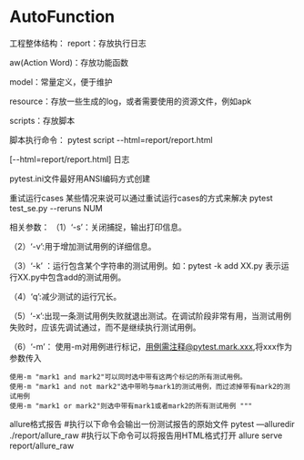 # AutoFunction
工程整体结构：
report：存放执行日志

aw(Action Word)：存放功能函数

model：常量定义，便于维护

resource：存放一些生成的log，或者需要使用的资源文件，例如apk

scripts：存放脚本



脚本执行命令：
pytest script --html=report/report.html

[--html=report/report.html]  日志

pytest.ini文件最好用ANSI编码方式创建

重试运行cases
某些情况来说可以通过重试运行cases的方式来解决
pytest test_se.py --reruns NUM

相关参数：
（1）‘-s’：关闭捕捉，输出打印信息。

（2）‘-v’:用于增加测试用例的详细信息。

（3）‘-k’ ：运行包含某个字符串的测试用例。如：pytest -k add XX.py 表示运行XX.py中包含add的测试用例。

（4）‘q’:减少测试的运行冗长。

（5）‘-x’:出现一条测试用例失败就退出测试。在调试阶段非常有用，当测试用例失败时，应该先调试通过，而不是继续执行测试用例。

（6）‘-m’： 使用-m对用例进行标记，用例需注释@pytest.mark.xxx,将xxx作为参数传入

    使用-m "mark1 and mark2"可以同时选中带有这两个标记的所有测试用例。
    使用-m "mark1 and not mark2"选中带哟与mark1的测试用例，而过滤掉带有mark2的测试用例
    使用-m "mark1 or mark2"则选中带有mark1或者mark2的所有测试用例 """

allure格式报告
#执行以下命令会输出一份测试报告的原始文件
pytest —alluredir ./report/allure_raw
#执行以下命令可以将报告用HTML格式打开
allure serve report/allure_raw
